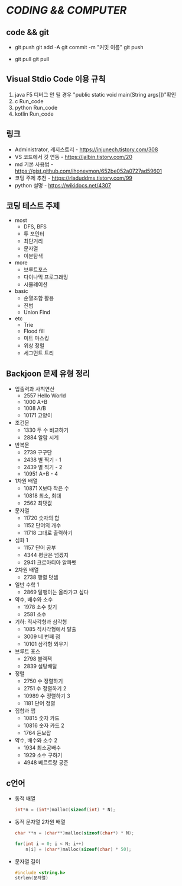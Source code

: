 # *CODING && COMPUTER*

## code && git

* git push
    git add -A
    git commit -m "커밋 이름"
    git push

* git pull
    git pull

## Visual Stdio Code 이용 규칙

1. java     F5          디버그 안 될 경우 "public static void main(String args[])"확인
2. c        Run_code
3. python   Run_code
4. kotlin   Run_code

## 링크

* Administrator, 레지스트리 - <https://injunech.tistory.com/308>
* VS 코드에서 깃 연동 - <https://jalbin.tistory.com/20>
* md 기본 사용법 - <https://gist.github.com/ihoneymon/652be052a0727ad59601>
* 코딩 주제 추천 - <https://rladuddms.tistory.com/99>
* python 설명 - <https://wikidocs.net/4307>

## 코딩 테스트 주제

* most
  * DFS, BFS
  * 투 포인터
  * 최단거리
  * 문자열
  * 이분탐색
* more
  * 브루트포스
  * 다이나믹 프로그래밍
  * 시뮬레이션
* basic
  * 순열조합 활용
  * 진법
  * Union Find
* etc
  * Trie
  * Flood fill
  * 미트 마스킹
  * 위상 정렬
  * 세그먼트 트리

## Backjoon 문제 유형 정리

* 입출력과 사칙연산
  * 2557  Hello World
  * 1000  A+B
  * 1008  A/B
  * 10171 고양이
* 조건문
  * 1330  두 수 비교하기
  * 2884  알람 시계
* 반복문
  * 2739  구구단
  * 2438  별 찍기 - 1
  * 2439  별 찍기 - 2
  * 10951 A+B - 4
* 1차원 배열
  * 10871 X보다 작은 수
  * 10818 최소, 최대
  * 2562  최댓값
* 문자열
  * 11720 숫자의 합
  * 1152  단어의 개수
  * 11718 그대로 출력하기
* 심화 1
  * 1157  단어 공부
  * 4344  평균은 넘겠지
  * 2941  크로아티아 알파벳
* 2차원 배열
  * 2738  행렬 덧셈
* 일반 수학 1
  * 2869  달팽이는 올라가고 싶다
* 약수, 배수와 소수
  * 1978  소수 찾기
  * 2581  소수
* 기하: 직사각형과 삼각형
  * 1085  직사각형에서 탈출
  * 3009  네 번째 점
  * 10101 삼각형 외우기
* 브루트 포스
  * 2798  블랙잭
  * 2839  설탕배달
* 정렬
  * 2750  수 정렬하기
  * 2751  수 정렬하기 2
  * 10989 수 정렬하기 3
  * 1181  단어 정렬
* 집합과 맵
  * 10815 숫자 카드
  * 10816 숫자 카드 2
  * 1764  듣보잡
* 약수, 배수와 소수 2
  * 1934  최소공배수
  * 1929  소수 구하기
  * 4948  베르트랑 공준

## c언어

* 동적 배열

    ```c
    int*n = (int*)malloc(sizeof(int) * N);
    ```

* 동적 문자열 2차원 배열

    ```c
    char **n = (char**)malloc(sizeof(char*) * N);
    ```

    ```c
    for(int i = 0; i < N; i++)
        n[i] = (char*)malloc(sizeof(char) * 50);
    ```

* 문자열 길이

    ```c
    #include <string.h> 
    strlen(문자열)
    ```